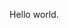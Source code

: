 Hello world.
<!---
dalev/dalev is a ✨ special ✨ repository because its `README.md` (this file) appears on your GitHub profile.
You can click the Preview link to take a look at your changes.
--->
